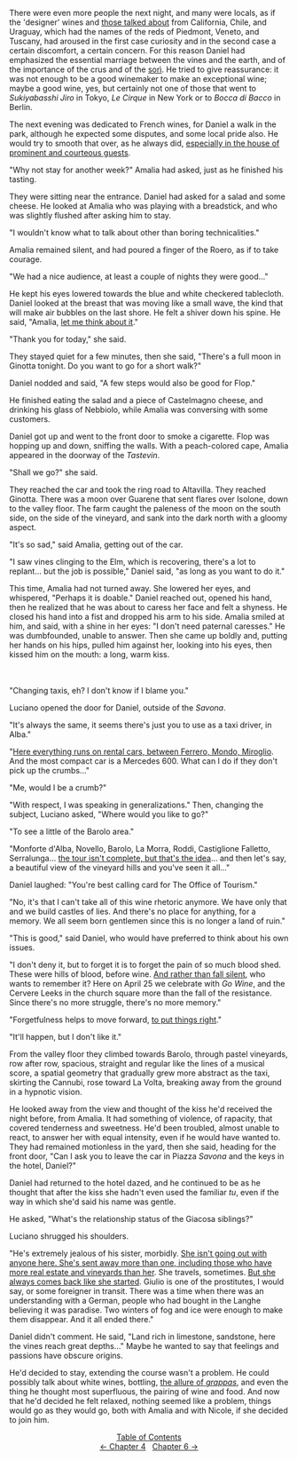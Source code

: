 There were even more people the next night, and many were locals, as if the 'designer' wines and [those talked about](http://ofvioletsandlicorice.tumblr.com/post/129354078274/notes-questions-uncertainties#thosetalked) from California, Chile, and Uraguay, which had the names of the reds of Piedmont, Veneto, and Tuscany, had aroused in the first case curiosity and in the second case a certain discomfort, a certain concern. For this reason Daniel had emphasized the essential marriage between the vines and the earth, and of the importance of the crus and of the [sor&igrave;](http://ofvioletsandlicorice.tumblr.com/post/129354078274/notes-questions-uncertainties#sori). He tried to give reassurance: it was not enough to be a good winemaker to make an exceptional wine; maybe a good wine, yes, but certainly not one of those that went to *Sukiyabasshi Jiro* in Tokyo, *Le Cirque* in New York or to *Bocca di Bacco* in Berlin.

The next evening was dedicated to French wines, for Daniel a walk in the park, although he expected some disputes, and some local pride also. He would try to smooth that over, as he always did, [especially in the house of prominent and courteous guests](http://ofvioletsandlicorice.tumblr.com/post/129354078274/notes-questions-uncertainties#daltronde).

"Why not stay for another week?" Amalia had asked, just as he finished his tasting.

They were sitting near the entrance. Daniel had asked for a salad and some cheese. He looked at Amalia who was playing with a breadstick, and who was slightly flushed after asking him to stay.

"I wouldn't know what to talk about other than boring technicalities."

Amalia remained silent, and had poured a finger of the Roero, as if to take courage.
<!-- Page 46 -->

"We had a nice audience, at least a couple of nights they were good..."

He kept his eyes lowered towards the blue and white checkered tablecloth. Daniel looked at the breast that was moving like a small wave, the kind that will make air bubbles on the last shore. He felt a shiver down his spine. He said, "Amalia, [let me think about it](http://ofvioletsandlicorice.tumblr.com/post/129354078274/notes-questions-uncertainties#micifacciapensare)."

"Thank you for today," she said.

They stayed quiet for a few minutes, then she said, "There's a full moon in Ginotta tonight. Do you want to go for a short walk?"

Daniel nodded and said, "A few steps would also be good for Flop."

He finished eating the salad and a piece of Castelmagno cheese, and drinking his glass of Nebbiolo, while Amalia was conversing with some customers.

Daniel got up and went to the front door to smoke a cigarette. Flop was hopping up and down, sniffing the walls. With a peach-colored cape, Amalia appeared in the doorway of the *Tastevin*.

"Shall we go?" she said.

They reached the car and took the ring road to Altavilla. They reached Ginotta. There was a moon over Guarene that sent flares over Isolone, down to the valley floor. The farm caught the paleness of the moon on the south side, on the side of the vineyard, and sank into the dark north with a gloomy aspect.

"It's so sad," said Amalia, getting out of the car.

"I saw vines clinging to the Elm, which is recovering, there's a lot to replant... but the job is possible," Daniel said, "as long as you want to do it."

This time, Amalia had not turned away. She lowered her eyes, and whispered, "Perhaps it is doable." Daniel reached out, opened his hand, then he realized that he was about to caress her face and felt a shyness. He closed his hand into a fist and dropped his arm to his side. Amalia smiled at him, and said, with a shine in her eyes: "I don't need paternal caresses." He was dumbfounded, unable to answer. Then she came up boldly and, putting her hands on his hips, pulled him against her, looking into his eyes, then kissed him on the mouth: a long, warm kiss.
<br/><br/><br/>
<!-- Page 47 -->
"Changing taxis, eh? I don't know if I blame you."

Luciano opened the door for Daniel, outside of the *Savona*.

"It's always the same, it seems there's just you to use as a taxi driver, in Alba."

"[Here everything runs on rental cars, between Ferrero, Mondo, Miroglio](http://ofvioletsandlicorice.tumblr.com/post/129354078274/notes-questions-uncertainties#hereeveryone). And the most compact car is a Mercedes 600. What can I do if they don't pick up the crumbs..."

"Me, would I be a crumb?"

"With respect, I was speaking in generalizations." Then, changing the subject, Luciano asked, "Where would you like to go?"

"To see a little of the Barolo area."

"Monforte d'Alba, Novello, Barolo, La Morra, Roddi, Castiglione Falletto, Serralunga... [the tour isn't complete, but that's the idea](http://ofvioletsandlicorice.tumblr.com/post/129354078274/notes-questions-uncertainties#thetourisnt)... and then let's say, a beautiful view of the vineyard hills and you've seen it all..."

Daniel laughed: "You're best calling card for The Office of Tourism."

"No, it's that I can't take all of this wine rhetoric anymore. We have only that and we build castles of lies. And there's no place for anything, for a memory. We all seem born gentlemen since this is no longer a land of ruin."

"This is good," said Daniel, who would have preferred to think about his own issues.

"I don't deny it, but to forget it is to forget the pain of so much blood shed. These were hills of blood, before wine. [And rather than fall silent](http://ofvioletsandlicorice.tumblr.com/post/129354078274/notes-questions-uncertainties#einvecezitti), who wants to remember it? Here on April 25 we celebrate with <em>Go Wine</em>, and the Cervere Leeks in the church square more than the fall of the resistance. Since there's no more struggle, there's no more memory."

<!-- Page 48 -->
"Forgetfulness helps to move forward, [to put things right](http://ofvioletsandlicorice.tumblr.com/post/129354078274/notes-questions-uncertainties#toputthings)."

"It'll happen, but I don't like it."

From the valley floor they climbed towards Barolo, through pastel vineyards, row after row, spacious, straight and regular like the lines of a musical score, a spatial geometry that gradually grew more abstract as the taxi, skirting the Cannubi, rose toward La Volta, breaking away from the ground in a hypnotic vision.

He looked away from the view and thought of the kiss he'd received the night before, from Amalia. It had something of violence, of rapacity, that covered tenderness and sweetness. He'd been troubled, almost unable to react, to answer her with equal intensity, even if he would have wanted to. They had remained motionless in the yard, then she said, heading for the front door, "Can I ask you to leave the car in Piazza *Savona* and the keys in the hotel, Daniel?"

Daniel had returned to the hotel dazed, and he continued to be as he thought that after the kiss she hadn't even used the familiar *tu*, even if the way in which she'd said his name was gentle.

He asked, "What's the relationship status of the Giacosa siblings?"

Luciano shrugged his shoulders.

"He's extremely jealous of his sister, morbidly. [She isn't going out with anyone here. She's sent away more than one, including those who have more real estate and vineyards than her](http://ofvioletsandlicorice.tumblr.com/post/129354078274/notes-questions-uncertainties#shehassent). She travels, sometimes. [But she always comes back like she started](http://ofvioletsandlicorice.tumblr.com/post/129354078274/notes-questions-uncertainties#butalwayscomesback). Giulio is one of the prostitutes, I would say, or some foreigner in transit. There was a time when there was an understanding with a German, people who had bought in the Langhe believing it was paradise. Two winters of fog and ice were enough to make them disappear. And it all ended there."

Daniel didn't comment. He said, "Land rich in limestone, sandstone, here the vines reach great depths..." Maybe he wanted to say that feelings and passions have obscure origins. 

He'd decided to stay, extending the course wasn't a problem. He could possibly talk about white wines, bottling, [the allure of *grappas*](http://ofvioletsandlicorice.tumblr.com/post/129354078274/notes-questions-uncertainties#volendodi), and even the thing he thought most superfluous, the pairing of wine and food. And now that he'd decided he felt relaxed, nothing seemed like a problem, things would go as they would go, both with Amalia and with Nicole, if she decided to join him.

<div style="text-align: center">
<a href="http://ofvioletsandlicorice.tumblr.com/post/129355307919/of-violets-and-licorice-table-of-contents">Table of Contents</a><br/>
<a href="http://ofvioletsandlicorice.tumblr.com/post/129421655504/of-violets-and-licorice-chapter-4">&larr;&nbsp;Chapter 4</a>&nbsp;&nbsp;
<a href="http://ofvioletsandlicorice.tumblr.com/post/129929958959/of-violets-and-licorice-chapter-6">Chapter 6&nbsp;&rarr;</a>

</div>
